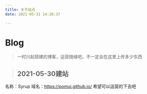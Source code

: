 ```yaml
---
title: 关于站点
date: 2021-05-31 14:26:37

---  
```


# Blog
> 一时兴起搭建的博客，运营随缘吧，不一定会在这里上传多少东西

> ## 2021-05-30建站
名称：Syrup
域名：https://pomui.github.io/
希望可以运营的下去吧